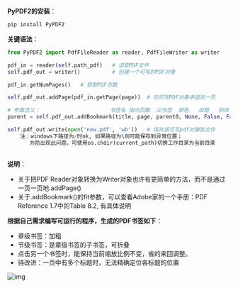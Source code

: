 **PyPDF2的安装**：

```python
pip install PyPDF2
```

**关键语法**：

```python
from PyPDF2 import PdfFileReader as reader, PdfFileWriter as writer

pdf_in = reader(self.path_pdf)   # 读取PDF文件
self.pdf_out = writer()          # 创建一个可写的PDF对象

pdf_in.getNumPages()   # 获取PDF页数

self.pdf_out.addPage(pdf_in.getPage(page))  # 向可写PDF对象中追加一页

# 参数含义：                      书签名 指向页数  父书签  颜色   加粗   斜体   缩放类型  缩放的参数值   
parent = self.pdf_out.addBookmark(title, page, parent0, None, False, False, "/XYZ", None, None, None)  # 这个缩放组合可保持原缩放

self.pdf_out.write(open('new.pdf', 'wb'))   # 保存该可写pdf对象到文件
    注：windows下路径为/时ok, 如果路径为\则可能保存到异常位置；
       为防出现此问题，可使用os.chdir(current_path)切换工作目录为当前目录
       

```

**说明**：



- 关于把PDF Reader对象转换为Writer对象也许有更简单的方法，而不是通过一页一页地.addPage()
- 关于.addBookmark()的fit参数，可以查看Adobe家的一个手册：PDF Reference 1.7中的Table 8.2, 有具体说明

**根据自己需求编写可运行的程序，生成的PDF书签如下**：

- 章级书签：加粗
- 节级书签：是章级书签的子书签，可折叠
- 点击另一个书签时，能保持当前缩放比例不变，省的来回调整。
- 待改进：一页中有多个标题时，无法精确定位各标题的位置

![img](https://codeantenna.com/image/https://img-blog.csdnimg.cn/20200819232016229.png?x-oss-process=image/watermark,type_ZmFuZ3poZW5naGVpdGk,shadow_10,text_aHR0cHM6Ly9ibG9nLmNzZG4ubmV0L3dlaXhpbl80NDIyMDk3Ng==,size_16,color_FFFFFF,t_70#pic_center)